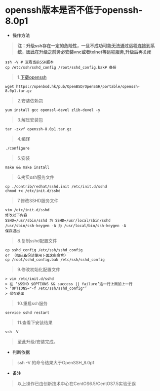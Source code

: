# openssh版本是否不低于openssh-8.0p1

- 操作方法
> **注：升级ssh存在一定的危险性，一旦不成功可能无法通过远程连接到系统，因此在升级之前务必安装vnc或者telnet等远程服务,升级后再关闭**
>
```
ssh -V # 查看当前SSH版本
cp /etc/ssh/sshd_config /root/sshd_config.bak# 备份
```
> 1.[下载openssh](https://openbsd.hk/pub/OpenBSD/OpenSSH/portable/)
```
wget https://openbsd.hk/pub/OpenBSD/OpenSSH/portable/openssh-8.0p1.tar.gz
```
> 
> 2.安装依赖包
```
yum install gcc openssl-devel zlib-devel -y
```
> 3.解压安装包
```
tar -zxvf openssh-8.0p1.tar.gz
```
> 4.编译
```
./configure
```
> 5.安装
```
make && make install
```
> 6.拷贝ssh服务文件
```
cp ./contrib/redhat/sshd.init /etc/init.d/sshd
chmod +x /etc/init.d/sshd
```
> 7.修改SSHD服务文件
```
vim /etc/init.d/sshd
修改以下内容
SSHD=/usr/sbin/sshd 为 SSHD=/usr/local/sbin/sshd
/usr/sbin/ssh-keygen -A 为 /usr/local/bin/ssh-keygen -A 
保存退出
```
> 8.复制sshd配置文件
```
cp sshd_config /etc/ssh/sshd_config
or  (如已备份请使用下面这条命令)
cp /root/sshd_config.bak /etc/ssh/sshd_config
```
> 9.修改初始化配置文件
```
> vim /etc/init.d/sshd
> 在 ‘$SSHD $OPTIONS && success || failure’这一行上面加上一行
> ‘OPTIONS="-f /etc/ssh/sshd_config"’
> 保存退出
```
> 10.重启ssh服务
```
service sshd restart
```
> 11.查看下安装结果
```
ssh -V
```
> 至此升级/安装完成。
- 判断依据
> ssh -V 的命令结果大于OpenSSH_8.0p1

- 备注
> 以上操作已由创新技术中心在CentOS6.5/CentOS7.5实验无误